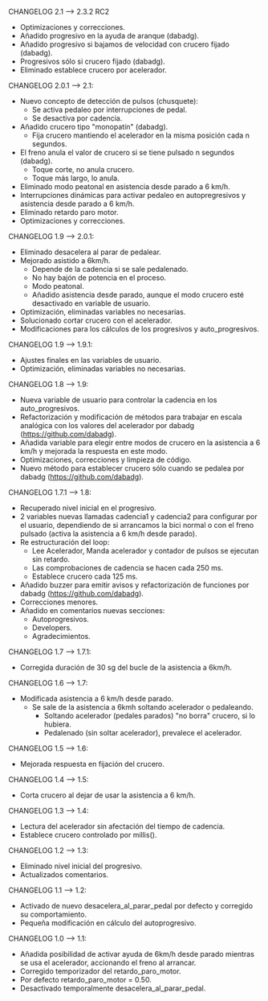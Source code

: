 CHANGELOG 2.1 --> 2.3.2 RC2
- Optimizaciones y correcciones.
- Añadido progresivo en la ayuda de aranque (dabadg).
- Añadido progresivo si bajamos de velocidad con crucero fijado (dabadg).
- Progresivos sólo si crucero fijado (dabadg).
- Eliminado establece crucero por acelerador.

CHANGELOG 2.0.1 --> 2.1:
- Nuevo concepto de detección de pulsos (chusquete):
  - Se activa pedaleo por interrupciones de pedal.
  - Se desactiva por cadencia.
- Añadido crucero tipo "monopatín" (dabadg).
  - Fija crucero mantiendo el acelerador en la misma posición cada n segundos.
- El freno anula el valor de crucero si se tiene pulsado n segundos (dabadg).
  - Toque corte, no anula crucero.
  - Toque más largo, lo anula.
- Eliminado modo peatonal en asistencia desde parado a 6 km/h.
- Interrupciones dinámicas para activar pedaleo en autopregresivos y asistencia desde parado a 6 km/h.
- Eliminado retardo paro motor.
- Optimizaciones y correcciones.

CHANGELOG 1.9 --> 2.0.1:
- Eliminado desacelera al parar de pedalear.
- Mejorado asistido a 6km/h.
  - Depende de la cadencia si se sale pedalenado.
  - No hay bajón de potencia en el proceso.
  - Modo peatonal.
  - Añadido asistencia desde parado, aunque el modo crucero esté desactivado en variable de usuario.
- Optimización, eliminadas variables no necesarias.
- Solucionado cortar crucero con el acelerador.
- Modificaciones para los cálculos de los progresivos y auto_progresivos.

CHANGELOG 1.9 --> 1.9.1:
- Ajustes finales en las variables de usuario.
- Optimización, eliminadas variables no necesarias.

CHANGELOG 1.8 --> 1.9:
- Nueva variable de usuario para controlar la cadencia en los auto_progresivos.
- Refactorización y modificación de métodos para trabajar en escala analógica con los valores del acelerador por dabadg (https://github.com/dabadg).
- Añadida variable para elegir entre modos de crucero en la asistencia a 6 km/h y mejorada la respuesta en este modo.
- Optimizaciones, correcciones y limpieza de código.
- Nuevo método para establecer crucero sólo cuando se pedalea por dabadg (https://github.com/dabadg).

CHANGELOG 1.7.1 --> 1.8:
- Recuperado nivel inicial en el progresivo.
- 2 variables nuevas llamadas cadencia1 y cadencia2 para configurar por el usuario, dependiendo de si arrancamos la bici normal o con el freno pulsado (activa la asistencia a 6 km/h desde parado).
- Re estructuración del loop:
  - Lee Acelerador, Manda acelerador y contador de pulsos se ejecutan sin retardo.
  - Las comprobaciones de cadencia se hacen cada 250 ms.
  - Establece crucero cada 125 ms.
- Añadido buzzer para emitir avisos y refactorización de funciones por dabadg (https://github.com/dabadg).
- Correcciones menores.
- Añadido en comentarios nuevas secciones:
  - Autoprogresivos.
  - Developers.
  - Agradecimientos.

CHANGELOG 1.7 --> 1.7.1:
- Corregida duración de 30 sg del bucle de la asistencia a 6km/h.

CHANGELOG 1.6 --> 1.7:
- Modificada asistencia a 6 km/h desde parado.
  - Se sale de la asistencia a 6kmh soltando acelerador o pedaleando.
    - Soltando acelerador (pedales parados) "no borra" crucero, si lo hubiera.
    - Pedalenado (sin soltar acelerador), prevalece el acelerador. 

CHANGELOG 1.5 --> 1.6:
- Mejorada respuesta en fijación del crucero.

CHANGELOG 1.4 --> 1.5:
- Corta crucero al dejar de usar la asistencia a 6 km/h.

CHANGELOG 1.3 --> 1.4:
- Lectura del acelerador sin afectación del tiempo de cadencia.
- Establece crucero controlado por millis().

CHANGELOG 1.2 --> 1.3:
- Eliminado nivel inicial del progresivo.
- Actualizados comentarios.

CHANGELOG 1.1 --> 1.2:
- Activado de nuevo desacelera_al_parar_pedal por defecto y corregido su comportamiento.
- Pequeña modificación en cálculo del autoprogresivo.

CHANGELOG 1.0 --> 1.1:
- Añadida posibilidad de activar ayuda de 6km/h desde parado mientras se usa el acelerador, accionando el freno al arrancar.
- Corregido temporizador del retardo_paro_motor.
- Por defecto retardo_paro_motor = 0.50.
- Desactivado temporalmente desacelera_al_parar_pedal.
